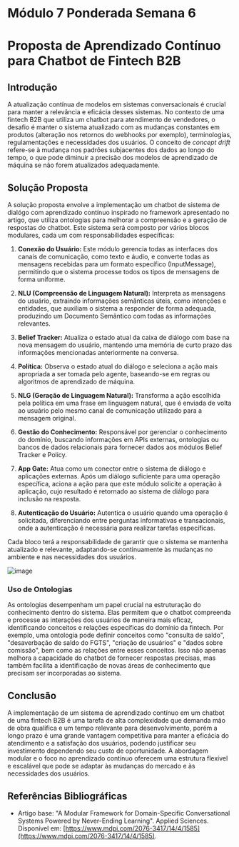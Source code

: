 # Módulo 7 Ponderada Semana 6

# Proposta de Aprendizado Contínuo para Chatbot de Fintech B2B

## Introdução

A atualização contínua de modelos em sistemas conversacionais é crucial para manter a relevância e eficácia desses sistemas. No contexto de uma fintech B2B que utiliza um chatbot para atendimento de vendedores, o desafio é manter o sistema atualizado com as mudanças constantes em produtos (alteração nos retornos do webhooks por exemplo), terminologias, regulamentações e necessidades dos usuários. O conceito de *concept drift* refere-se à mudança nos padrões subjacentes dos dados ao longo do tempo, o que pode diminuir a precisão dos modelos de aprendizado de máquina se não forem atualizados adequadamente.

## Solução Proposta

A solução proposta envolve a implementação um chatbot de sistema de dialógo com aprendizado contínuo inspirado no framework apresentado no artigo, que utiliza ontologias para melhorar a compreensão e a geração de respostas do chatbot. Este sistema será composto por vários blocos modulares, cada um com responsabilidades específicas:

1. **Conexão do Usuário:** Este módulo gerencia todas as interfaces dos canais de comunicação, como texto e áudio, e converte todas as mensagens recebidas para um formato específico (InputMessage), permitindo que o sistema processe todos os tipos de mensagens de forma uniforme.

2. **NLU (Compreensão de Linguagem Natural):** Interpreta as mensagens do usuário, extraindo informações semânticas úteis, como intenções e entidades, que auxiliam o sistema a responder de forma adequada, produzindo um Documento Semântico com todas as informações relevantes.

3. **Belief Tracker:** Atualiza o estado atual da caixa de diálogo com base na nova mensagem do usuário, mantendo uma memória de curto prazo das informações mencionadas anteriormente na conversa.

4. **Política:** Observa o estado atual do diálogo e seleciona a ação mais apropriada a ser tomada pelo agente, baseando-se em regras ou algoritmos de aprendizado de máquina.

5. **NLG (Geração de Linguagem Natural):** Transforma a ação escolhida pela política em uma frase em linguagem natural, que é enviada de volta ao usuário pelo mesmo canal de comunicação utilizado para a mensagem original.

6. **Gestão do Conhecimento:** Responsável por gerenciar o conhecimento do domínio, buscando informações em APIs externas, ontologias ou bancos de dados relacionais para fornecer dados aos módulos Belief Tracker e Policy.

7. **App Gate:** Atua como um conector entre o sistema de diálogo e aplicações externas. Após um diálogo suficiente para uma operação específica, aciona a ação para que este módulo solicite a operação à aplicação, cujo resultado é retornado ao sistema de diálogo para inclusão na resposta.

8. **Autenticação do Usuário:** Autentica o usuário quando uma operação é solicitada, diferenciando entre perguntas informativas e transacionais, onde a autenticação é necessária para realizar tarefas específicas.

Cada bloco terá a responsabilidade de garantir que o sistema se mantenha atualizado e relevante, adaptando-se continuamente às mudanças no ambiente e nas necessidades dos usuários.

![image](https://github.com/felipeinteli/Mod7Ponderada7/assets/110630427/39a73d9a-afb0-4f21-b27d-91f0b30f7f2a)


### Uso de Ontologias

As ontologias desempenham um papel crucial na estruturação do conhecimento dentro do sistema. Elas permitem que o chatbot compreenda e processe as interações dos usuários de maneira mais eficaz, identificando conceitos e relações específicas do domínio da fintech. Por exemplo, uma ontologia pode definir conceitos como "consulta de saldo", "desaverbação de saldo do FGTS", "criação de usuários" e "dados sobre comissão", bem como as relações entre esses conceitos. Isso não apenas melhora a capacidade do chatbot de fornecer respostas precisas, mas também facilita a identificação de novas áreas de conhecimento que precisam ser incorporadas ao sistema.

## Conclusão

A implementação de um sistema de aprendizado contínuo em um chatbot de uma fintech B2B é uma tarefa de alta complexidade que demanda mão de obra qualifica e um tempo relevante para desenvolvimento, porém a longo prazo é uma grande vantagem competitiva para manter a eficácia do atendimento e a satisfação dos usuários, podendo justificar seu investimento dependendo seu custo de oportunidade. A abordagem modular e o foco no aprendizado contínuo oferecem uma estrutura flexível e escalável que pode se adaptar às mudanças do mercado e às necessidades dos usuários.

## Referências Bibliográficas

- Artigo base: "A Modular Framework for Domain-Specific Conversational Systems Powered by Never-Ending Learning". Applied Sciences. Disponível em: [https://www.mdpi.com/2076-3417/14/4/1585](https://www.mdpi.com/2076-3417/14/4/1585).
